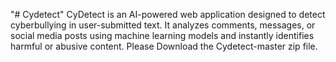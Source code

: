 "# Cydetect" 
CyDetect is an AI-powered web application designed to detect cyberbullying in user-submitted text. It analyzes comments, messages, or social media posts using machine learning models and instantly identifies harmful or abusive content.
Please Download the Cydetect-master zip file. 
